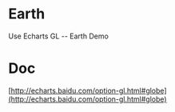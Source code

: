 # Earth
Use Echarts GL -- Earth Demo

# Doc
[http://echarts.baidu.com/option-gl.html#globe](http://echarts.baidu.com/option-gl.html#globe)
